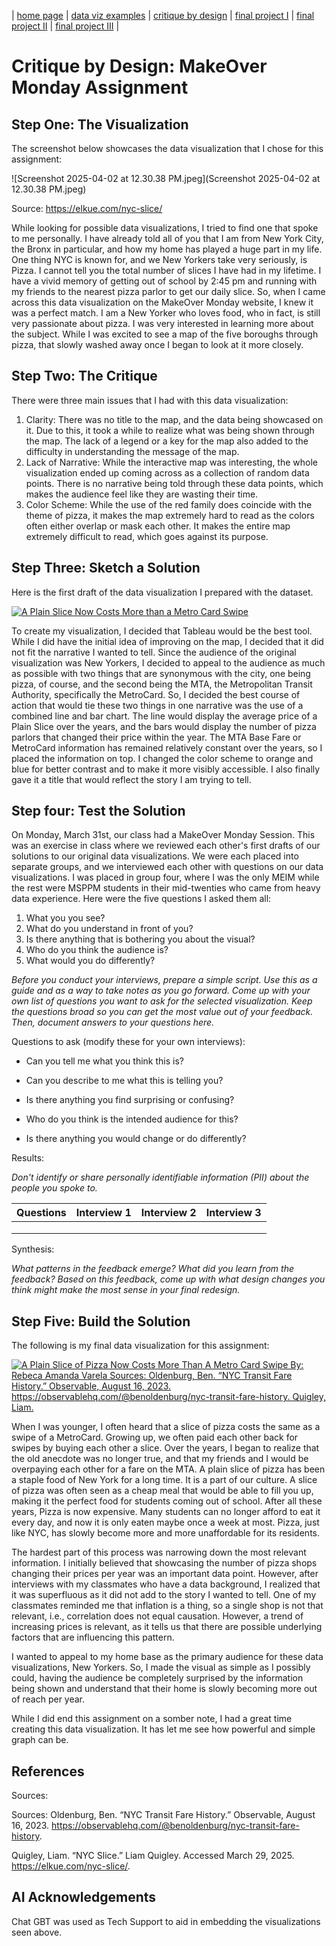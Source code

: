 | [home page](https://r-var25.github.io/rvarela_dataviz_portfolio/) | [data viz examples](dataviz-examples) | [critique by design](critique-by-design) | [final project I](final-project-part-one) | [final project II](final-project-part-two) | [final project III](final-project-part-three) |

# Critique by Design: MakeOver Monday Assignment 

## Step One: The Visualization

The screenshot below showcases the data visualization that I chose for this assignment: 

![Screenshot 2025-04-02 at 12.30.38 PM.jpeg](Screenshot 2025-04-02 at 12.30.38 PM.jpeg)


Source: https://elkue.com/nyc-slice/

While looking for possible data visualizations, I tried to find one that spoke to me personally. I have already told all of you that I am from New York City, the Bronx in particular, and how my home has played a huge part in my life. One thing NYC is known for, and we New Yorkers take very seriously, is Pizza. I cannot tell you the total number of slices I have had in my lifetime. I have a vivid memory of getting out of school by 2:45 pm and running with my friends to the nearest pizza parlor to get our daily slice. So, when I came across this data visualization on the MakeOver Monday website, I knew it was a perfect match. I am a New Yorker who loves food, who in fact, is still very passionate about pizza. I was very interested in learning more about the subject. While I was excited to see a map of the five boroughs through pizza, that slowly washed away once I began to look at it more closely.        



## Step Two: The Critique

There were three main issues that I had with this data visualization: 

1. Clarity: There was no title to the map, and the data being showcased on it. Due to this, it took a while to realize what was being shown through the map. The lack of a legend or a key for the map also added to the difficulty in understanding the message of the map.
2. Lack of Narrative: While the interactive map was interesting, the whole visualization ended up coming across as a collection of random data points. There is no narrative being told through these data points, which makes the audience feel like they are wasting their time.
3. Color Scheme: While the use of the red family does coincide with the theme of pizza, it makes the map extremely hard to read as the colors often either overlap or mask each other. It makes the entire map extremely difficult to read, which goes against its purpose.





## Step Three: Sketch a Solution

Here is the first draft of the data visualization I prepared with the dataset. 

<div class='tableauPlaceholder' id='viz1743635961593' style='position: relative'>
    <noscript>
        <a href='#'>
            <img alt='A Plain Slice Now Costs More than a Metro Card Swipe'
                 src='https://public.tableau.com/static/images/ma/makeovermondayWIP_243/Sheet1/1_rss.png'
                 style='border: none' />
        </a>
    </noscript>
    <object class='tableauViz' style='display:none;'>
        <param name='host_url' value='https%3A%2F%2Fpublic.tableau.com%2F' />
        <param name='embed_code_version' value='3' />
        <param name='site_root' value='' />
        <param name='name' value='makeovermondayWIP_243/Sheet1' />
        <param name='tabs' value='no' />
        <param name='toolbar' value='yes' />
        <param name='static_image' value='https://public.tableau.com/static/images/ma/makeovermondayWIP_243/Sheet1/1.png' />
        <param name='animate_transition' value='yes' />
        <param name='display_static_image' value='yes' />
        <param name='display_spinner' value='yes' />
        <param name='display_overlay' value='yes' />
        <param name='display_count' value='yes' />
        <param name='language' value='en-US' />
    </object>
</div>
<script type='text/javascript'>
    var divElement = document.getElementById('viz1743635961593');
    var vizElement = divElement.getElementsByTagName('object')[0];
    vizElement.style.width = '100%';
    vizElement.style.height = (divElement.offsetWidth * 0.75) + 'px';
    var scriptElement = document.createElement('script');
    scriptElement.src = 'https://public.tableau.com/javascripts/api/viz_v1.js';
    vizElement.parentNode.insertBefore(scriptElement, vizElement);
</script>




To create my visualization, I decided that Tableau would be the best tool. While I did have the initial idea of improving on the map, I decided that it did not fit the narrative I wanted to tell. Since the audience of the original visualization was New Yorkers, I decided to appeal to the audience as much as possible with two things that are synonymous with the city, one being pizza, of course, and the second being the MTA, the Metropolitan Transit Authority, specifically the MetroCard. So, I decided the best course of action that would tie these two things in one narrative was the use of a combined line and bar chart. The line would display the average price of a Plain Slice over the years, and the bars would display the number of pizza parlors that changed their price within the year. The MTA Base Fare or MetroCard information has remained relatively constant over the years, so I placed the information on top. I changed the color scheme to orange and blue for better contrast and to make it more visibly accessible. I also finally gave it a title that would reflect the story I am trying to tell.  



## Step four: Test the Solution

On Monday, March 31st, our class had a MakeOver Monday Session. This was an exercise in class where we reviewed each other's first drafts of our solutions to our original data visualizations. We were each placed into separate groups, and we interviewed each other with questions on our data visualizations. I was placed in group four, where I was the only MEIM while the rest were MSPPM students in their mid-twenties who came from heavy data experience. Here were the five questions I asked them all:

1. What you you see?
2. What do you understand in front of you?
3. Is there anything that is bothering you about the visual?
4. Who do you think the audience is?
5. What would you do differently?






_Before you conduct your interviews, prepare a simple script.  Use this as a guide and as a way to take notes as you go forward. Come up with your own list of questions you want to ask for the selected visualization. Keep the questions broad so you can get the most value out of your feedback. Then, document answers to your questions here._

Questions to ask (modify these for your own interviews): 

- Can you tell me what you think this is?

- Can you describe to me what this is telling you?

- Is there anything you find surprising or confusing?

- Who do you think is the intended audience for this?

- Is there anything you would change or do differently?

Results: 

_Don't identify or share personally identifiable information (PII) about the people you spoke to._


| Questions | Interview 1 | Interview 2 |Interview 3 
|----------|--------------|-------------|-------------|
|          |              |             |
|          |              |             |
|          |                  |             |

Synthesis: 

_What patterns in the feedback emerge?  What did you learn from the feedback?  Based on this feedback, come up with what design changes you think might make the most sense in your final redesign._

## Step Five: Build the Solution


The following is my final data visualization for this assignment: 


   <div class='tableauPlaceholder' id='viz1743625359236' style='position: relative'>
    <noscript>
        <a href='#'>
            <img alt='A Plain Slice of Pizza Now Costs More Than A Metro Card Swipe
            By: Rebeca Amanda Varela Sources: Oldenburg, Ben. “NYC Transit Fare History.” Observable, August 16, 2023. 
            https://observablehq.com/@benoldenburg/nyc-transit-fare-history. Quigley, Liam.' 
            src='https://public.tableau.com/static/images/Pi/PizzavMetroCard_v2024_3/Sheet3/1_rss.png' 
            style='border: none' />
        </a>
    </noscript>
    <object class='tableauViz' style='display:none;'>
        <param name='host_url' value='https%3A%2F%2Fpublic.tableau.com%2F' />
        <param name='embed_code_version' value='3' />
        <param name='site_root' value='' />
        <param name='name' value='PizzavMetroCard_v2024_3/Sheet3' />
        <param name='tabs' value='no' />
        <param name='toolbar' value='yes' />
        <param name='static_image' value='https://public.tableau.com/static/images/Pi/PizzavMetroCard_v2024_3/Sheet3/1.png' />
        <param name='animate_transition' value='yes' />
        <param name='display_static_image' value='yes' />
        <param name='display_spinner' value='yes' />
        <param name='display_overlay' value='yes' />
        <param name='display_count' value='yes' />
        <param name='language' value='en-US' />
    </object>
</div>

<script type='text/javascript'>
    var divElement = document.getElementById('viz1743625359236');
    var vizElement = divElement.getElementsByTagName('object')[0];
    vizElement.style.width = '100%';
    vizElement.style.height = (divElement.offsetWidth * 0.75) + 'px';
    var scriptElement = document.createElement('script');
    scriptElement.src = 'https://public.tableau.com/javascripts/api/viz_v1.js';
    vizElement.parentNode.insertBefore(scriptElement, vizElement);
</script>





    
When I was younger, I often heard that a slice of pizza costs the same as a swipe of a MetroCard. Growing up, we often paid each other back for swipes by buying each other a slice. Over the years, I began to realize that the old anecdote was no longer true, and that my friends and I would be overpaying each other for a fare on the MTA. A plain slice of pizza has been a staple food of New York for a long time. It is a part of our culture. A slice of pizza was often seen as a cheap meal that would be able to fill you up, making it the perfect food for students coming out of school. After all these years, Pizza is now expensive. Many students can no longer afford to eat it every day, and now it is only eaten maybe once a week at most. Pizza, just like NYC, has slowly become more and more unaffordable for its residents. 


The hardest part of this process was narrowing down the most relevant information. I initially believed that showcasing the number of pizza shops changing their prices per year was an important data point. However, after interviews with my classmates who have a data background, I realized that it was superfluous as it did not add to the story I wanted to tell. One of my classmates reminded me that inflation is a thing, so a single shop is not that relevant, i.e., correlation does not equal causation. However, a trend of increasing prices is relevant, as it tells us that there are possible underlying factors that are influencing this pattern. 

I wanted to appeal to my home base as the primary audience for these data visualizations, New Yorkers. So, I made the visual as simple as I possibly could, having the audience be completely surprised by the information being shown and understand that their home is slowly becoming more out of reach per year.

While I did end this assignment on a somber note, I had a great time creating this data visualization. It has let me see how powerful and simple graph can be. 





## References

 Sources:

Sources:
Oldenburg, Ben. “NYC Transit Fare History.” Observable, August 16, 2023. https://observablehq.com/@benoldenburg/nyc-transit-fare-history. 

Quigley, Liam. “NYC Slice.” Liam Quigley. Accessed March 29, 2025. https://elkue.com/nyc-slice/. 
 

## AI Acknowledgements

Chat GBT was used as Tech Support to aid in embedding the visualizations seen above. 

